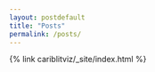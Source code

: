 ```yaml
---
layout: postdefault
title: "Posts"
permalink: /posts/
---
```

{% link cariblitviz/_site/index.html %}
